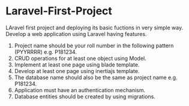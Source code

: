 # Laravel-First-Project
LAravel first project and deploying its basic fuctions in very simple way.
Develop a web application using Laravel having features.
1. Project name should be your roll number in the following pattern (PYYRRRR) e.g. P181234.
2. CRUD operations for at least one object using Model.
3. Implement at least one page using blade template.
4. Develop at least one page using inertiajs template.
5. The database name should also be the same as project name e.g. P181234.
6. Application must have an authentication mechanism.
7. Database entities should be created by using migrations.

